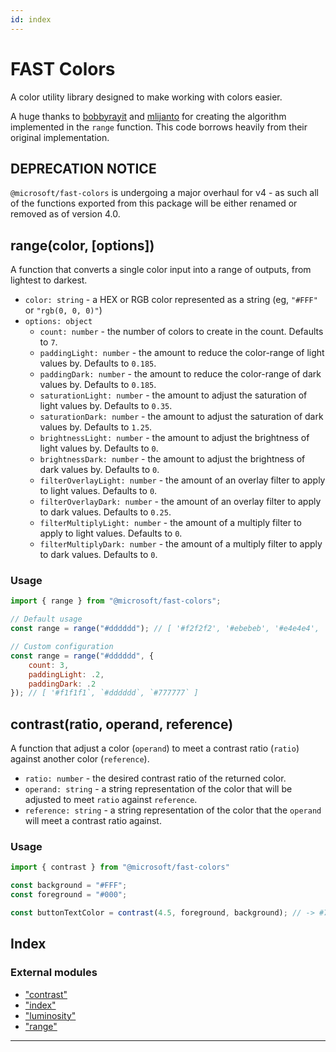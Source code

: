 ```yaml
---
id: index
---
```



FAST Colors
===========

A color utility library designed to make working with colors easier.

A huge thanks to [bobbyrayit](https://github.com/bobbyrayit) and [mlijanto](https://github.com/mlijanto) for creating the algorithm implemented in the `range` function. This code borrows heavily from their original implementation.

DEPRECATION NOTICE
------------------

`@microsoft/fast-colors` is undergoing a major overhaul for v4 - as such all of the functions exported from this package will be either renamed or removed as of version 4.0.

range(color, \[options\])
-------------------------

A function that converts a single color input into a range of outputs, from lightest to darkest.

*   `color: string` - a HEX or RGB color represented as a string (eg, `"#FFF"` or `"rgb(0, 0, 0)"`)
*   `options: object`
    *   `count: number` - the number of colors to create in the count. Defaults to `7`.
    *   `paddingLight: number` - the amount to reduce the color-range of light values by. Defaults to `0.185`.
    *   `paddingDark: number` - the amount to reduce the color-range of dark values by. Defaults to `0.185`.
    *   `saturationLight: number` - the amount to adjust the saturation of light values by. Defaults to `0.35`.
    *   `saturationDark: number` - the amount to adjust the saturation of dark values by. Defaults to `1.25`.
    *   `brightnessLight: number` - the amount to adjust the brightness of light values by. Defaults to `0`.
    *   `brightnessDark: number` - the amount to adjust the brightness of dark values by. Defaults to `0`.
    *   `filterOverlayLight: number` - the amount of an overlay filter to apply to light values. Defaults to `0`.
    *   `filterOverlayDark: number` - the amount of an overlay filter to apply to dark values. Defaults to `0.25`.
    *   `filterMultiplyLight: number` - the amount of a multiply filter to apply to light values. Defaults to `0`.
    *   `filterMultiplyDark: number` - the amount of a multiply filter to apply to dark values. Defaults to `0`.

### Usage

```js
import { range } from "@microsoft/fast-colors";

// Default usage
const range = range("#dddddd"); // [ '#f2f2f2', '#ebebeb', '#e4e4e4', '#dddddd', '#b6b6b6', '#8f8f8f', '#696969' ]

// Custom configuration
const range = range("#dddddd", {
    count: 3,
    paddingLight: .2,
    paddingDark: .2
}); // [ '#f1f1f1`, `#dddddd`, `#777777` ]
```

contrast(ratio, operand, reference)
-----------------------------------

A function that adjust a color (`operand`) to meet a contrast ratio (`ratio`) against another color (`reference`).

*   `ratio: number` - the desired contrast ratio of the returned color.
*   `operand: string` - a string representation of the color that will be adjusted to meet `ratio` against `reference`.
*   `reference: string` - a string representation of the color that the `operand` will meet a contrast ratio against.

### Usage

```js
import { contrast } from "@microsoft/fast-colors"

const background = "#FFF";
const foreground = "#000";

const buttonTextColor = contrast(4.5, foreground, background); // -> #767675 with a contrast ratio of 4.54
```

## Index

### External modules

* ["contrast"](modules/_contrast_.md)
* ["index"](modules/_index_.md)
* ["luminosity"](modules/_luminosity_.md)
* ["range"](modules/_range_.md)

---

